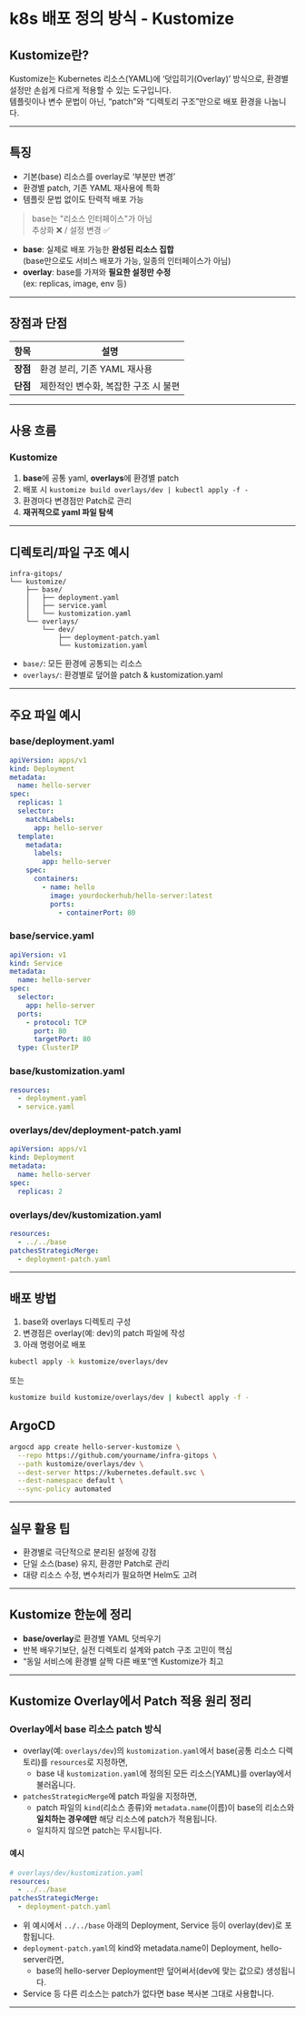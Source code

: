 # k8s 배포 정의 방식 - Kustomize

## Kustomize란?
Kustomize는 Kubernetes 리소스(YAML)에 ‘덧입히기(Overlay)’ 방식으로, 환경별 설정만 손쉽게 다르게 적용할 수 있는 도구입니다.  
템플릿이나 변수 문법이 아닌, “patch”와 “디렉토리 구조”만으로 배포 환경을 나눕니다.

---

## 특징
- 기본(base) 리소스를 overlay로 ‘부분만 변경’
- 환경별 patch, 기존 YAML 재사용에 특화
- 템플릿 문법 없이도 탄력적 배포 가능

> base는 "리소스 인터페이스"가 아님  
> 추상화 ❌ / 설정 변경 ✅

- **base**: 실제로 배포 가능한 **완성된 리소스 집합**  
  (base만으로도 서비스 배포가 가능, 일종의 인터페이스가 아님)
- **overlay**: base를 가져와 **필요한 설정만 수정**  
  (ex: replicas, image, env 등)

---

## 장점과 단점

| 항목     | 설명                            |
| -------- | ----------------------------- |
| **장점** | 환경 분리, 기존 YAML 재사용         |
| **단점** | 제한적인 변수화, 복잡한 구조 시 불편 |

---
## 사용 흐름
### Kustomize
1. **base**에 공통 yaml, **overlays**에 환경별 patch
2. 배포 시 `kustomize build overlays/dev | kubectl apply -f -`
3. 환경마다 변경점만 Patch로 관리
4. **재귀적으로 yaml 파일 탐색**

---
## 디렉토리/파일 구조 예시

```plaintext
infra-gitops/
└── kustomize/
    ├── base/
    │   ├── deployment.yaml
    │   ├── service.yaml
    │   └── kustomization.yaml
    └── overlays/
        └── dev/
            ├── deployment-patch.yaml
            └── kustomization.yaml
```
- `base/`: 모든 환경에 공통되는 리소스
- `overlays/`: 환경별로 덮어쓸 patch & kustomization.yaml

---

## 주요 파일 예시

### base/deployment.yaml
```yaml
apiVersion: apps/v1
kind: Deployment
metadata:
  name: hello-server
spec:
  replicas: 1
  selector:
    matchLabels:
      app: hello-server
  template:
    metadata:
      labels:
        app: hello-server
    spec:
      containers:
        - name: hello
          image: yourdockerhub/hello-server:latest
          ports:
            - containerPort: 80
```

### base/service.yaml
```yaml
apiVersion: v1
kind: Service
metadata:
  name: hello-server
spec:
  selector:
    app: hello-server
  ports:
    - protocol: TCP
      port: 80
      targetPort: 80
  type: ClusterIP
```

### base/kustomization.yaml
```yaml
resources:
  - deployment.yaml
  - service.yaml
```

### overlays/dev/deployment-patch.yaml
```yaml
apiVersion: apps/v1
kind: Deployment
metadata:
  name: hello-server
spec:
  replicas: 2
```

### overlays/dev/kustomization.yaml
```yaml
resources:
  - ../../base
patchesStrategicMerge:
  - deployment-patch.yaml
```

---

## 배포 방법

1. base와 overlays 디렉토리 구성
2. 변경점은 overlay(예: dev)의 patch 파일에 작성
3. 아래 명령어로 배포

```bash
kubectl apply -k kustomize/overlays/dev
```

또는
```bash
kustomize build kustomize/overlays/dev | kubectl apply -f -
```

## ArgoCD
```bash
argocd app create hello-server-kustomize \
  --repo https://github.com/yourname/infra-gitops \
  --path kustomize/overlays/dev \
  --dest-server https://kubernetes.default.svc \
  --dest-namespace default \
  --sync-policy automated
```

---

## 실무 활용 팁
- 환경별로 극단적으로 분리된 설정에 강점
- 단일 소스(base) 유지, 환경만 Patch로 관리
- 대량 리소스 수정, 변수처리가 필요하면 Helm도 고려

---

## Kustomize 한눈에 정리
- **base/overlay**로 환경별 YAML 덧씌우기
- 반복 배우기보단, 실전 디렉토리 설계와 patch 구조 고민이 핵심  
- “동일 서비스에 환경별 살짝 다른 배포”엔 Kustomize가 최고

---

## Kustomize Overlay에서 Patch 적용 원리 정리

### Overlay에서 base 리소스 patch 방식

- overlay(예: `overlays/dev`)의 `kustomization.yaml`에서 base(공통 리소스 디렉토리)를 `resources`로 지정하면,
  - base 내 `kustomization.yaml`에 정의된 모든 리소스(YAML)를 overlay에서 불러옵니다.
- `patchesStrategicMerge`에 patch 파일을 지정하면,
  - patch 파일의 `kind`(리소스 종류)와 `metadata.name`(이름)이 base의 리소스와 **일치하는 경우에만** 해당 리소스에 patch가 적용됩니다.
  - 일치하지 않으면 patch는 무시됩니다.

#### 예시

```yaml
# overlays/dev/kustomization.yaml
resources:
  - ../../base
patchesStrategicMerge:
  - deployment-patch.yaml
```
- 위 예시에서 `../../base` 아래의 Deployment, Service 등이 overlay(dev)로 포함됩니다.
- `deployment-patch.yaml`의 kind와 metadata.name이 Deployment, hello-server라면,
  - base의 hello-server Deployment만 덮어써서(dev에 맞는 값으로) 생성됩니다.
- Service 등 다른 리소스는 patch가 없다면 base 복사본 그대로 사용합니다.

---